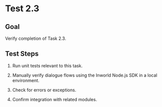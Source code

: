 # Test 2.3

## Goal
Verify completion of Task 2.3.

## Test Steps
1. Run unit tests relevant to this task.

2. Manually verify dialogue flows using the Inworld Node.js SDK in a local environment.

3. Check for errors or exceptions.

4. Confirm integration with related modules.

